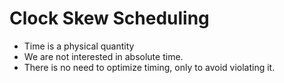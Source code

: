 Clock Skew Scheduling
=====================

- Time is a physical quantity
- We are not interested in absolute time.
- There is no need to optimize timing, only to avoid violating it.
